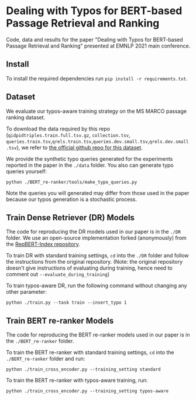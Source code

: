 # Dealing with Typos for BERT-based Passage Retrieval and Ranking

Code, data and results for the paper "Dealing with Typos for BERT-based Passage Retrieval and Ranking" presented at EMNLP 2021 main conference.


## Install
To install the required dependencies run `pip install -r requirements.txt`.

## Dataset
We evaluate our typos-aware training strategy on the MS MARCO passage ranking dataset. 

To download the data required by this repo (`qidpidtriples.train.full.tsv.gz`, `collection.tsv`, `queries.train.tsv`,`qrels.train.tsv`,`queries.dev.small.tsv`,`qrels.dev.small.tsv`), we refer to [the official github repo for this dataset](https://github.com/microsoft/MSMARCO-Passage-Ranking).

We provide the synthetic typo queries generated for the experiments reported in the paper in the `./data` folder. You also can generate typo queries yourself:

```
python ./BERT_re-ranker/tools/make_typo_queries.py
```

Note the queries you will generated may differ from those used in the paper because our typos generation is a stochastic process.

## Train Dense Retriever (DR) Models
The code for reproducing the DR models used in our paper is in the `./DR` folder.
We use an open-source implementation forked (anonymously) from the [RepBERT-Index repository](https://github.com/jingtaozhan/RepBERT-Index).

To train DR with standard training settings, `cd` into the `./DR` folder and follow the instructions from the original repository. (Note: the original repository doesn't give instructions of evaluating during training, hence need to comment out `--evaluate_during_training`)

To train typos-aware DR, run the following command without changing any other parameter:
 
```
python ./train.py --task train --insert_typo 1
```

## Train BERT re-ranker Models
The code for reproducing the BERT re-ranker models used in our paper is in the `./BERT_re-ranker` folder. 

To train the BERT re-ranker with standard training settings, `cd` into the `./BERT_re-ranker` folder and run:

```
python ./train_cross_encoder.py --training_setting standard
```

To train the BERT re-ranker with typos-aware training, run:

```
python ./train_cross_encoder.py --training_setting typos-aware
```



